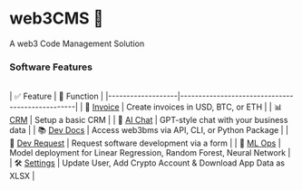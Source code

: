# web3CMS 💾
A web3 Code Management Solution

### Software Features
<br>
| ✅ Feature              | 📃 Function                                    |
|-------------------|-------------------------------------------------|
| 📑 <a href="https://web3cms.streamlit.app/?page=invoice" target="_self">Invoice</a>           | Create invoices in USD, BTC, or ETH            |
| 📊 <a href="https://web3cms.streamlit.app/?page=crm" target="_self">CRM</a>              | Setup a basic CRM                               |
| 💬 <a href="https://web3cms.streamlit.app/?page=ai_chat" target="_self">AI Chat</a>            | GPT-style chat with your business data         |
| 📚 <a href="https://web3cms.streamlit.app/?page=developer_docs" target="_self">Dev Docs</a>     | Access web3bms via API, CLI, or Python Package  |
| 🚀 <a href="https://web3cms.streamlit.app/?page=developer_request" target="_self">Dev Request</a>       | Request software development via a form        |
| 👾 <a href="https://web3cms.streamlit.app/?page=ml_ops" target="_self">ML Ops</a>    | Model deployment for Linear Regression, Random Forest, Neural Network |
| 🛠️ <a href="https://web3cms.streamlit.app/?page=account_settings" target="_self">Settings</a>     | Update User, Add Crypto Account & Download App Data as XLSX |
